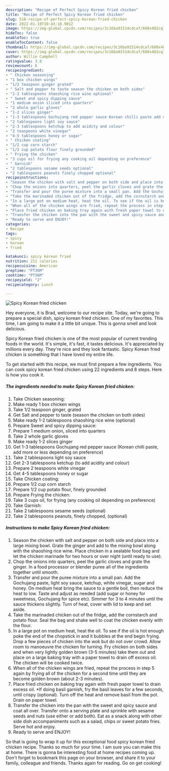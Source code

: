 ```yaml
---
description: "Recipe of Perfect Spicy Korean fried chicken"
title: "Recipe of Perfect Spicy Korean fried chicken"
slug: 518-recipe-of-perfect-spicy-korean-fried-chicken
date: 2022-01-10T10:43:10.901Z
image: https://img-global.cpcdn.com/recipes/3c16ba91514cdcaf/680x482cq70/spicy-korean-fried-chicken-recipe-main-photo.jpg
hideToc: false
enableToc: true
enableTocContent: false
thumbnail: https://img-global.cpcdn.com/recipes/3c16ba91514cdcaf/680x482cq70/spicy-korean-fried-chicken-recipe-main-photo.jpg
cover: https://img-global.cpcdn.com/recipes/3c16ba91514cdcaf/680x482cq70/spicy-korean-fried-chicken-recipe-main-photo.jpg
author: Willie Campbell
ratingvalue: 3.8
reviewcount: 6
recipeingredient:
- " Chicken seasoning"
- "1 box chicken wings"
- "1/2 teaspoon ginger grated"
- " Salt and pepper to taste season the chicken on both sides"
- "1-2 tablespoons shaoshing rice wine optional"
- " Sweet and spicy dipping sauce"
- "1 medium onion sliced into quarters"
- "2 whole garlic gloves"
- "1-2 slices ginger"
- "1-3 tablespoons Gochujang red pepper sauce Korean chilli paste add more or less depending on preference"
- "2 tablespoons light soy sauce"
- "2-3 tablespoons ketchup to add acidity and colour"
- "2 teaspoons white vinegar"
- "4-5 tablespoons honey or sugar"
- " Chicken coating"
- "1/2 cup corn starch"
- "1/2 cup potato flour finely grounded"
- " Frying the chicken"
- "3 cups oil for frying any cooking oil depending on preference"
- " Garnish"
- "2 tablespoons sesame seeds optional"
- "2 tablespoons peanuts finely chopped optional"
recipeinstructions:
- "Season the chicken with salt and pepper on both side and place into a large mixing bowl. Grate the ginger and add to the mixing bowl along with the shaoshing rice wine. Place chicken in a sealable food bag and let the chicken marinade for two hours or over night (until ready to use)."
- "Chop the onions into quarters, peel the garlic cloves and grate the ginger. In a food processor or blender puree all of the ingredients together until smooth."
- "Transfer and pour the puree mixture into a small pan. Add the Gochujang paste, light soy sauce, ketchup, white vinegar, sugar and honey. On medium heat bring the sauce to a gentle boil, then reduce the heat to low. Taste and adjust as needed (add sugar or honey for sweetness, Gochujang for spice etc). Simmer for 3 to 4 minutes until the sauce thickens slightly. Turn of heat, cover with lid to keep and set aside."
- "Take the marinaded chicken out of the fridge, add the cornstarch and potato flour. Seal the bag and shake well to coat the chicken evenly with the flour."
- "In a large pot on medium heat, heat the oil. To see if the oil is hot enough poke the end of the chopstick in and it bubbles at the end begin frying. Drop a few pieces of chicken into the wok but do not over crowd. Allow room to manoeuvre the chicken for turning. Fry chicken on both sides and when very lightly golden brown (3-5 minutes) take them out and place on a large baking tray with a paper towel to drain off excess oil. The chicken will be cooked twice."
- "When all of the chicken wings are fried, repeat the process in step 5 again by frying all of the chicken for a second time until they are become golden brown (about 2-3 minutes)."
- "Place fried chicken on baking tray again with fresh paper towel to drain excess oil. *If doing basil garnish, fry the basil leaves for a few seconds, until crispy (optional). Turn off the heat and remove basil from the pot. Drain on paper towel."
- "Transfer the chicken into the pan with the sweet and spicy sauce and coat all over. Transfer onto a serving plate and sprinkle with sesame seeds and nuts (use either or add both). Eat as a snack along with other side dish accompaniments such as a salad, chips or sweet potato fries. Serve hot and enjoy."
- "Ready to serve and ENJOY!"
categories:
- Recipe
tags:
- spicy
- korean
- fried

katakunci: spicy korean fried 
nutrition: 211 calories
recipecuisine: American
preptime: "PT36M"
cooktime: "PT36M"
recipeyield: "2"
recipecategory: Lunch

---
```



![Spicy Korean fried chicken](https://img-global.cpcdn.com/recipes/3c16ba91514cdcaf/680x482cq70/spicy-korean-fried-chicken-recipe-main-photo.jpg)

Hey everyone, it is Brad, welcome to our recipe site. Today, we're going to prepare a special dish, spicy korean fried chicken. One of my favorites. This time, I am going to make it a little bit unique. This is gonna smell and look delicious.



Spicy Korean fried chicken is one of the most popular of current trending foods in the world. It's simple, it's fast, it tastes delicious. It's appreciated by millions every day. They're nice and they look fantastic. Spicy Korean fried chicken is something that I have loved my entire life.


To get started with this recipe, we must first prepare a few ingredients. You can cook spicy korean fried chicken using 22 ingredients and 8 steps. Here is how you cook it.

<!--inarticleads1-->

##### The ingredients needed to make Spicy Korean fried chicken:

1. Take  Chicken seasoning:
1. Make ready 1 box chicken wings
1. Take 1/2 teaspoon ginger, grated
1. Get  Salt and pepper to taste (season the chicken on both sides)
1. Make ready 1-2 tablespoons shaoshing rice wine (optional)
1. Prepare  Sweet and spicy dipping sauce:
1. Prepare 1 medium onion, sliced into quarters
1. Take 2 whole garlic gloves
1. Make ready 1-2 slices ginger
1. Get 1-3 tablespoons Gochujang red pepper sauce (Korean chilli paste, add more or less depending on preference)
1. Take 2 tablespoons light soy sauce
1. Get 2-3 tablespoons ketchup (to add acidity and colour)
1. Prepare 2 teaspoons white vinegar
1. Get 4-5 tablespoons honey or sugar
1. Take  Chicken coating:
1. Prepare 1/2 cup corn starch
1. Prepare 1/2 cup potato flour, finely grounded
1. Prepare  Frying the chicken:
1. Take 3 cups oil, for frying (any cooking oil depending on preference)
1. Take  Garnish:
1. Take 2 tablespoons sesame seeds (optional)
1. Take 2 tablespoons peanuts, finely chopped, (optional)




<!--inarticleads2-->

##### Instructions to make Spicy Korean fried chicken:

1. Season the chicken with salt and pepper on both side and place into a large mixing bowl. Grate the ginger and add to the mixing bowl along with the shaoshing rice wine. Place chicken in a sealable food bag and let the chicken marinade for two hours or over night (until ready to use).
1. Chop the onions into quarters, peel the garlic cloves and grate the ginger. In a food processor or blender puree all of the ingredients together until smooth.
1. Transfer and pour the puree mixture into a small pan. Add the Gochujang paste, light soy sauce, ketchup, white vinegar, sugar and honey. On medium heat bring the sauce to a gentle boil, then reduce the heat to low. Taste and adjust as needed (add sugar or honey for sweetness, Gochujang for spice etc). Simmer for 3 to 4 minutes until the sauce thickens slightly. Turn of heat, cover with lid to keep and set aside.
1. Take the marinaded chicken out of the fridge, add the cornstarch and potato flour. Seal the bag and shake well to coat the chicken evenly with the flour.
1. In a large pot on medium heat, heat the oil. To see if the oil is hot enough poke the end of the chopstick in and it bubbles at the end begin frying. Drop a few pieces of chicken into the wok but do not over crowd. Allow room to manoeuvre the chicken for turning. Fry chicken on both sides and when very lightly golden brown (3-5 minutes) take them out and place on a large baking tray with a paper towel to drain off excess oil. The chicken will be cooked twice.
1. When all of the chicken wings are fried, repeat the process in step 5 again by frying all of the chicken for a second time until they are become golden brown (about 2-3 minutes).
1. Place fried chicken on baking tray again with fresh paper towel to drain excess oil. *If doing basil garnish, fry the basil leaves for a few seconds, until crispy (optional). Turn off the heat and remove basil from the pot. Drain on paper towel.
1. Transfer the chicken into the pan with the sweet and spicy sauce and coat all over. Transfer onto a serving plate and sprinkle with sesame seeds and nuts (use either or add both). Eat as a snack along with other side dish accompaniments such as a salad, chips or sweet potato fries. Serve hot and enjoy.
1. Ready to serve and ENJOY!



So that is going to wrap it up for this exceptional food spicy korean fried chicken recipe. Thanks so much for your time. I am sure you can make this at home. There is gonna be interesting food at home recipes coming up. Don't forget to bookmark this page on your browser, and share it to your family, colleague and friends. Thanks again for reading. Go on get cooking!
